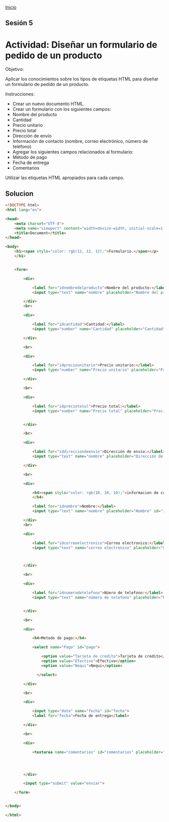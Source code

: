<!-- No borrar o modificar -->
[Inicio](./index.md)

## Sesión 5 


# Actividad: Diseñar un formulario de pedido de un producto
Objetivo:

Aplicar los conocimientos sobre los tipos de etiquetas HTML para diseñar un formulario de pedido de un producto.

Instrucciones:

- Crear un nuevo documento HTML.
- Crear un formulario con los siguientes campos:
- Nombre del producto
- Cantidad
- Precio unitario
- Precio total
- Dirección de envío
- Información de contacto (nombre, correo electrónico, número de teléfono)
- Agregar los siguientes campos relacionados al formulario:
- Método de pago
- Fecha de entrega
- Comentarios

Utilizar las etiquetas HTML apropiados para cada campo.

## Solucion 

```html
<!DOCTYPE html>
<html lang="en">

<head>
    <meta charset="UTF-8">
    <meta name="viewport" content="width=device-width, initial-scale=1.0">
    <title>Document</title>
</head>

<body>
    <h1><span style="color: rgb(12, 12, 12);">Formulario.</span></p>
    </h1>


    <form>

        <div>

            <label for="idnombredelproducto">Nombre del producto:</label>
            <input type="text" name="nombre" placeholder="Nombre del producto" id="idnombredelproducto">

        </div>
        <br>

        <div>

            <label for="idcantidad">Cantidad:</label>
            <input type="number" name="Cantidad" placeholder="Cantidad" id="idcantidad">

        </div>

        <br>

        <div>

            <label for="idpreciounitario">Precio unitario:</label>
            <input type="number" name="Precio unitario" placeholder="Precio unitario" id="idpreciounitario">

        </div>

        <br>

        <div>

            <label for="idpreciototal">Precio total:</label>
            <input type="number" name="Precio total" placeholder="Precio total" id="idpreciototal">


        </div>

        <br>

        <div>

            <label for="iddirecciondeenvio">Dirección de envio:</label>
            <input type="text" name="nombre" placeholder="Dirección de envio" required id="iddirecciondeenvio">

        </div>

        <br>

        <div>

            <h4><span style="color: rgb(10, 10, 10);">informacion de contacto:</span></p>
            </h4>

            <label for="idnombre">Nombre:</label>
            <input type="text" name="nombre" placeholder="Nombre" id="idnombre">

        </div>
        <br>

        <div>

            <label for="idcorreoelectronico">Correo electronico:</label>
            <input type="text" name="correo electronico" placeholder="Correo electronico" id="idcorreoelectronico">



        </div>

        <br>

        <div>

            <label for="idnumerodetelefono">Núero de telefono:</label>
            <input type="text" name="número de telefono" placeholder="Núero de telefono" id="idnumerodetelefono">


        </div>

        <br>

        <div>

            <h4>Metodo de pago:</h4>

            <select name="Pago" id="pago">

                <option value="Tarjeta de credito">Tarjeta de credito</option>
                <option value="Efectivo">Efectivo</option>
                <option value="Nequi">Nequi</option>

              </select>

        </div>

        <br>

        <div>

            <input type="date" name="fecha" id="fecha">
            <label for="fecha">Fecha de entrega</label>

        </div>

        <br>

        <div>

            <textarea name="comentarios" id="comentarios" placeholder="Ingrese sus comentarios aquí" rows="10" cols="50"></textarea>




        </div>

        <input type="submit" value="enviar">

    </form>


</body>

</html> 
```